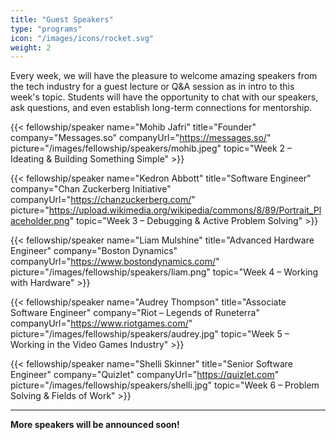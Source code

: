 ```yaml
---
title: "Guest Speakers"
type: "programs"
icon: "/images/icons/rocket.svg"
weight: 2
---
```


Every week, we will have the pleasure to welcome amazing speakers from the tech industry for a guest lecture or Q&A session as in intro to this week's topic. Students will have the opportunity to chat with our speakers, ask questions, and even establish long-term connections for mentorship.

{{< fellowship/speaker name="Mohib Jafri" title="Founder" company="Messages.so" companyUrl="https://messages.so/" picture="/images/fellowship/speakers/mohib.jpeg" topic="Week 2 – Ideating & Building Something Simple" >}}

{{< fellowship/speaker name="Kedron Abbott" title="Software Engineer" company="Chan Zuckerberg Initiative" companyUrl="https://chanzuckerberg.com/" picture="https://upload.wikimedia.org/wikipedia/commons/8/89/Portrait_Placeholder.png"  topic="Week 3 – Debugging & Active Problem Solving" >}}

{{< fellowship/speaker name="Liam Mulshine" title="Advanced Hardware Engineer" company="Boston Dynamics" companyUrl="https://www.bostondynamics.com/" picture="/images/fellowship/speakers/liam.png" topic="Week 4 – Working with Hardware" >}}

{{< fellowship/speaker name="Audrey Thompson" title="Associate Software Engineer" company="Riot – Legends of Runeterra" companyUrl="https://www.riotgames.com/" picture="/images/fellowship/speakers/audrey.jpg" topic="Week 5 – Working in the Video Games Industry" >}}

{{< fellowship/speaker name="Shelli Skinner" title="Senior Software Engineer" company="Quizlet" companyUrl="https://quizlet.com" picture="/images/fellowship/speakers/shelli.jpg"  topic="Week 6 – Problem Solving & Fields of Work" >}}

---

**More speakers will be announced soon!**
